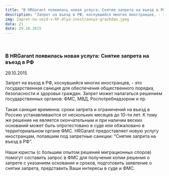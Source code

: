 ```yaml
---
title: "В HRGarant появилась новая услуга: Снятие запрета на въезд в РФ"
description: "Запрет на въезд в РФ, коснувшийся многих иностранцев, - это государственная санкция для обеспечения общественного порядка, безопасности и здоровья граждан. Запрет может налагаться решением государственных органов: ФМС, МВД, Роспотребнадзором и пр. Такая санкция временна: сроки запрета и ограничений на въезд в Россию устанавливаются от нескольких месяцев до 10-ти лет. К тому же решение не является окончательным и при наличии веских оснований может быть опротестовано в суде или обжаловано в территориальном органе ФМС."
img: Zapret-na-vezd-v-RF-dlya-inostrannyx-grazhdan.jpeg
data: 21
date: 29.10.2015
---
```


<div class="row newsdetail">
<div class="md-2">&nbsp;</div>
<div class="md-8 news-detail">
			<article-image
			class="detail_picture"
			border="0"
			src="Zapret-na-vezd-v-RF-dlya-inostrannyx-grazhdan.jpeg"
			width="1024"
			height="768"
			alt="В HRGarant появилась новая услуга: Снятие запрета на въезд в РФ"
			title="В HRGarant появилась новая услуга: Снятие запрета на въезд в РФ"
			/></article-image>
				<h3>В HRGarant появилась новая услуга: Снятие запрета на въезд в РФ</h3>
					<p class="date-news">29.10.2015</p>
	<p>
				Запрет на въезд в РФ, коснувшийся многих иностранцев, - это государственная санкция для обеспечения общественного порядка, безопасности и здоровья граждан. Запрет может налагаться решением государственных органов: ФМС, МВД, Роспотребнадзором и пр. <br>
 <br>
 Такая санкция временна: сроки запрета и ограничений на въезд в Россию устанавливаются от нескольких месяцев до 10-ти лет. К тому же решение не является окончательным и при наличии веских оснований может быть опротестовано в суде или обжаловано в территориальном органе ФМС. HRGarant предоставляет новую услугу иностранцам, попавшим под запретные санкции: “Снятие запрета на въезд в РФ”.<br>
 <br>
Наши юристы (с большим опытом решений миграционных споров) помогут составить запрос в ФМС для получения копии решения о запрете с указанием основания и сроков, подготовить заявление о снятии запрета, представить Ваши интересы в суде и ФМС.	</p>
</div>
</div>